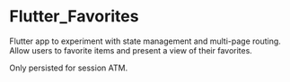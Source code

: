 # Flutter_Favorites

Flutter app to experiment with state management and multi-page routing. Allow users to favorite items and present a view of their favorites.

Only persisted for session ATM.
